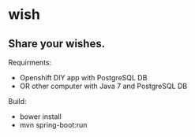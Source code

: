 wish
====
Share your wishes.
----
Requirments:
- Openshift DIY app with PostgreSQL DB
- OR other computer with Java 7 and PostgreSQL DB

Build:
- bower install
- mvn spring-boot:run
